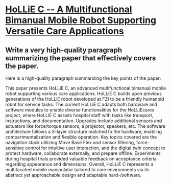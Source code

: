 # [HoLLiE C -- A Multifunctional Bimanual Mobile Robot Supporting Versatile   Care Applications](https://arxiv.org/abs/2312.06292)

## Write a very high-quality paragraph summarizing the paper that effectively covers the paper.

 Here is a high-quality paragraph summarizing the key points of the paper:

This paper presents HoLLiE C, an advanced multifunctional bimanual mobile robot supporting various care applications. HoLLiE C builds upon previous generations of the HoLLiE robot developed at FZI to be a friendly humanoid robot for service tasks. The current HoLLiE C adapts both hardware and software modules to enable diverse functionalities for the HoLLiEcares project, where HoLLiE C assists hospital staff with tasks like transport, instructions, and documentation. Upgrades include additional sensors and actuators like force/torque sensors, a projector, speakers, etc. The software architecture follows a 3-layer structure matched to the hardware, enabling compartmentalization and flexible operation. Key topics covered are the navigation stack utilizing Move Base Flex and sensor filtering, force-sensitive control for intuitive user interaction, and the digital twin concept to protect hardware, collaborate externally, and prepare offline. Experiments during hospital trials provided valuable feedback on acceptance criteria regarding appearance and dimensions. Overall, HoLLiE C represents a multifaceted mobile manipulator tailored to care environments via its abstract yet approachable design and adaptable hard-/software.
